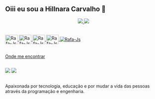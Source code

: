 ## Oiii eu sou a Hillnara Carvalho 👋

<div align="center">
  <a href="https://github.com/Hillnara">
 <img altura="180em" src="https://github-readme-stats.vercel.app/api?username=Hillnara&show_icons=true&theme=dracula&include_all_commits=true&count_private=true"/>
 <img altura="180em" src="https://github-readme-stats.vercel.app/api/top-langs/?username=HIllnara&layout=compact&langs_count=7&theme=dracula"/>
</div><br/>

<div 
 style="display: inline_block"><br/>
 <img align="center" alt="Rafa-Js" height="30" width="40" src="https://cdn.jsdelivr.net/gh/devicons/devicon/icons/python/python-original-wordmark.svg" />
 <img align="center" alt="Rafa-Js" height="30" width="40" src="https://cdn.jsdelivr.net/gh/devicons/devicon/icons/r/r-original.svg" />
 <img align="center" alt="Rafa-Js" height="30" width="40" src= 
 "https://cdn.jsdelivr.net/gh/devicons/devicon/icons/mysql/mysql-original-wordmark.svg" />
 <img align="center" alt="Rafa-Js" height="30" width="40" src= 
  "https://cdn.jsdelivr.net/gh/devicons/devicon/icons/vscode/vscode-original-wordmark.svg" />
  <img align="center" alt="Rafa-Js"  src="https://www.canva.com/design/DAFQXutDUL8/zu_dLNV_WhM_IGQoo3GUZg/watch?utm_content=DAFQXutDUL8&utm_campaign=designshare&utm_medium=link&utm_source=publishsharelink"/>
</div><br/>

  Onde me encontrar
  ##
 
<div> 
  <a href = "mailto:hillnaraferreira@gmail"><img src="https://img.shields.io/badge/-Gmail-%23333?style=for-the-badge&logo=gmail&logoColor=white" target="_blank"></a>
  <a href="https://www.linkedin.com/in/hillnara-ferreira-28808ba6" 
  target="_blank"><img src="https://img.shields.io/badge/-LinkedIn-%230077B5?style=for-the-badge&logo=linkedin&logoColor=white" target="_blank"></a> 

  
</div><br/>

Apaixonada por tecnologia, educação e por mudar a vida das pessoas através da programação e engenharia.
